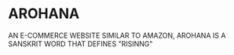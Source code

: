 # AROHANA
AN E-COMMERCE WEBSITE SIMILAR TO AMAZON, AROHANA IS A SANSKRIT WORD THAT DEFINES "RISINNG"
